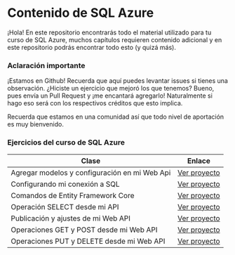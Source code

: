 # Contenido de SQL Azure

¡Hola! En este repositorio encontrarás todo el material utilizado para tu curso de SQL Azure, muchos capítulos requieren contenido adicional y en este repositorio podrás encontrar todo esto (y quizá más).

### Aclaración importante

¡Estamos en Github! Recuerda que aquí puedes levantar issues si tienes una observación. ¿Hiciste un ejercicio que mejoró los que tenemos? Bueno, pues envía un Pull Request y ¡me encantará agregarlo! Naturalmente si hago eso será con los respectivos créditos que esto implica.  

Recuerda que estamos en una comunidad así que todo nivel de aportación es muy bienvenido.

### Ejercicios del curso de SQL Azure

|Clase|Enlace|
| --------- | -------------------- |
|Agregar modelos y configuración en mi Web Api|[Ver proyecto](https://github.com/aminespinoza/ContenidoSQLAzure/tree/master/Proyectos/Clase2)|
|Configurando mi conexión a SQL|[Ver proyecto](https://github.com/aminespinoza/ContenidoSQLAzure/tree/master/Proyectos/Clase3)|
|Comandos de Entity Framework Core|[Ver proyecto](https://github.com/aminespinoza/ContenidoSQLAzure/tree/master/Proyectos/Clase4)|
|Operación SELECT desde mi API|[Ver proyecto](https://github.com/aminespinoza/ContenidoSQLAzure/tree/master/Proyectos/Clase5)|
|Publicación y ajustes de mi Web API|[Ver proyecto](https://github.com/aminespinoza/ContenidoSQLAzure/tree/master/Proyectos/Clase6)|
|Operaciones GET y POST desde mi Web API|[Ver proyecto](https://github.com/aminespinoza/ContenidoSQLAzure/tree/master/Proyectos/Clase7)|
|Operaciones PUT y DELETE desde mi Web API|[Ver proyecto](https://github.com/aminespinoza/ContenidoSQLAzure/tree/master/Proyectos/Clase8)|





